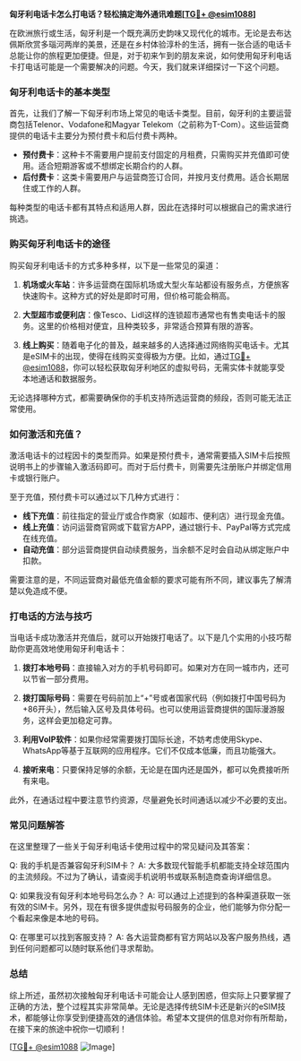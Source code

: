 **匈牙利电话卡怎么打电话？轻松搞定海外通讯难题[[TG💪+ @esim1088](https://t.me/s/esim1088)]**

在欧洲旅行或生活，匈牙利是一个既充满历史韵味又现代化的城市。无论是去布达佩斯欣赏多瑙河两岸的美景，还是在乡村体验淳朴的生活，拥有一张合适的电话卡总能让你的旅程更加便捷。但是，对于初来乍到的朋友来说，如何使用匈牙利电话卡打电话可能是一个需要解决的问题。今天，我们就来详细探讨一下这个问题。

### 匈牙利电话卡的基本类型

首先，让我们了解一下匈牙利市场上常见的电话卡类型。目前，匈牙利的主要运营商包括Telenor、Vodafone和Magyar Telekom（之前称为T-Com）。这些运营商提供的电话卡主要分为预付费卡和后付费卡两种。

- **预付费卡**：这种卡不需要用户提前支付固定的月租费，只需购买并充值即可使用。适合短期游客或不想绑定长期合约的人群。
- **后付费卡**：这类卡需要用户与运营商签订合同，并按月支付费用。适合长期居住或工作的人群。

每种类型的电话卡都有其特点和适用人群，因此在选择时可以根据自己的需求进行挑选。

### 购买匈牙利电话卡的途径

购买匈牙利电话卡的方式多种多样，以下是一些常见的渠道：

1. **机场或火车站**：许多运营商在国际机场或大型火车站都设有服务点，方便旅客快速购卡。这种方式的好处是即时可用，但价格可能会稍高。
   
2. **大型超市或便利店**：像Tesco、Lidl这样的连锁超市通常也有售卖电话卡的服务。这里的价格相对便宜，且种类较多，非常适合预算有限的游客。

3. **线上购买**：随着电子化的普及，越来越多的人选择通过网络购买电话卡。尤其是eSIM卡的出现，使得在线购买变得极为方便。比如，通过[TG💪+ @esim1088](https://t.me/s/esim1088)，你可以轻松获取匈牙利地区的虚拟号码，无需实体卡就能享受本地通话和数据服务。

无论选择哪种方式，都需要确保你的手机支持所选运营商的频段，否则可能无法正常使用。

### 如何激活和充值？

激活电话卡的过程因卡的类型而异。如果是预付费卡，通常需要插入SIM卡后按照说明书上的步骤输入激活码即可。而对于后付费卡，则需要先注册账户并绑定信用卡或银行账户。

至于充值，预付费卡可以通过以下几种方式进行：

- **线下充值**：前往指定的营业厅或合作商家（如超市、便利店）进行现金充值。
- **线上充值**：访问运营商官网或下载官方APP，通过银行卡、PayPal等方式完成在线充值。
- **自动充值**：部分运营商提供自动续费服务，当余额不足时会自动从绑定账户中扣款。

需要注意的是，不同运营商对最低充值金额的要求可能有所不同，建议事先了解清楚以免造成不便。

### 打电话的方法与技巧

当电话卡成功激活并充值后，就可以开始拨打电话了。以下是几个实用的小技巧帮助你更高效地使用匈牙利电话卡：

1. **拨打本地号码**：直接输入对方的手机号码即可。如果对方在同一城市内，还可以节省一部分费用。
   
2. **拨打国际号码**：需要在号码前加上“+”号或者国家代码（例如拨打中国号码为+86开头），然后输入区号及具体号码。也可以使用运营商提供的国际漫游服务，这样会更加稳定可靠。

3. **利用VoIP软件**：如果你经常需要拨打国际长途，不妨考虑使用Skype、WhatsApp等基于互联网的应用程序。它们不仅成本低廉，而且功能强大。

4. **接听来电**：只要保持足够的余额，无论是在国内还是国外，都可以免费接听所有来电。

此外，在通话过程中要注意节约资源，尽量避免长时间通话以减少不必要的支出。

### 常见问题解答

在这里整理了一些关于匈牙利电话卡使用过程中的常见疑问及其答案：

Q: 我的手机是否兼容匈牙利SIM卡？
A: 大多数现代智能手机都能支持全球范围内的主流频段。不过为了确认，请查阅手机说明书或联系制造商查询详细信息。

Q: 如果我没有匈牙利本地号码怎么办？
A: 可以通过上述提到的各种渠道获取一张有效的SIM卡。另外，现在有很多提供虚拟号码服务的企业，他们能够为你分配一个看起来像是本地的号码。

Q: 在哪里可以找到客服支持？
A: 各大运营商都有官方网站以及客户服务热线，遇到任何问题都可以随时联系他们寻求帮助。

### 总结

综上所述，虽然初次接触匈牙利电话卡可能会让人感到困惑，但实际上只要掌握了正确的方法，整个过程其实非常简单。无论是选择传统SIM卡还是新兴的eSIM技术，都能够让你享受到便捷高效的通信体验。希望本文提供的信息对你有所帮助，在接下来的旅途中祝你一切顺利！

[[TG💪+ @esim1088](https://t.me/s/esim1088) ![Image](https://i.postimg.cc/4NQfJmqS/Snipaste-2025-05-13-00-14-12.png)]